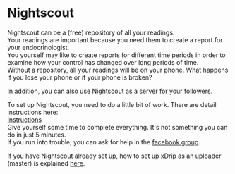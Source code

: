 # Nightscout  
  
Nightscout can be a (free) repository of all your readings.  
Your readings are important because you need them to create a report for your endocrinologist.  
You yourself may like to create reports for different time periods in order to examine how your control has changed over long periods of time.  
Without a repository, all your readings will be on your phone.  What happens if you lose your phone or if your phone is broken?  

In addition, you can also use Nightscout as a server for your followers.  

To set up Nightscout, you need to do a little bit of work.  There are detail instructions here:  
[Instructions](http://nightscout.github.io/nightscout/new_user/?fbclid=IwAR0DxNdlDP0LaAb-Kyv8BlmmYJMVxTOTjFZVhOw2ToE2RfNggP9GTLw8o2M)  
Give yourself some time to complete everything.  It's not something you can do in just 5 minutes.  
If you run into trouble, you can ask for help in the [facebook group](https://www.facebook.com/groups/cgminthecloud).  

If you have Nightscout already set up, how to set up xDrip as an uploader (master) is explained [here](./Nightscout-Settings.md).    
  
